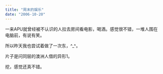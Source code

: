 ```yaml
---
title: "周末的娱乐"
date: "2006-10-20"
---
```


一来APU就曾经被不认识的人拉去房间看电影，喝酒。感觉很不错，一堆人围在电脑前，有说有笑。

所以昨天我也尝试着做了一次东，^\_^。

片子是问同层的澳洲人借的异形1。

挖，感觉还真不错。
